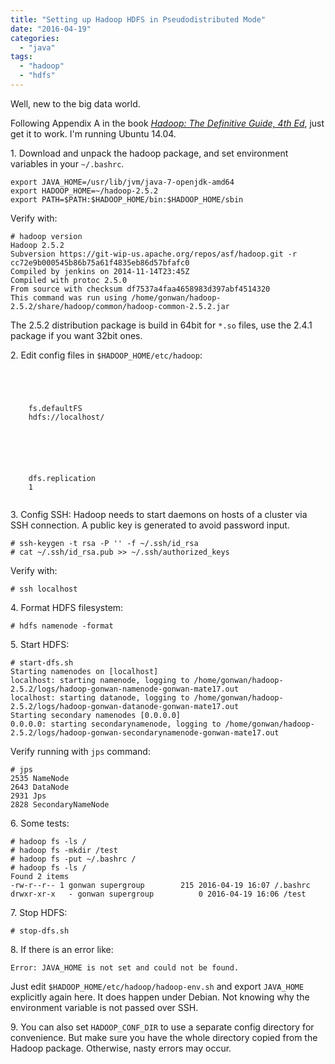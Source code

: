 ```yaml
---
title: "Setting up Hadoop HDFS in Pseudodistributed Mode"
date: "2016-04-19"
categories: 
  - "java"
tags: 
  - "hadoop"
  - "hdfs"
---
```


Well, new to the big data world.

Following Appendix A in the book _[Hadoop: The Definitive Guide, 4th Ed](http://www.amazon.com/Hadoop-Definitive-Guide-Tom-White/dp/1491901632/)_, just get it to work. I'm running Ubuntu 14.04.

1\. Download and unpack the hadoop package, and set environment variables in your `~/.bashrc`.

```
export JAVA_HOME=/usr/lib/jvm/java-7-openjdk-amd64
export HADOOP_HOME=~/hadoop-2.5.2
export PATH=$PATH:$HADOOP_HOME/bin:$HADOOP_HOME/sbin
```

Verify with:

```
# hadoop version
Hadoop 2.5.2
Subversion https://git-wip-us.apache.org/repos/asf/hadoop.git -r cc72e9b000545b86b75a61f4835eb86d57bfafc0
Compiled by jenkins on 2014-11-14T23:45Z
Compiled with protoc 2.5.0
From source with checksum df7537a4faa4658983d397abf4514320
This command was run using /home/gonwan/hadoop-2.5.2/share/hadoop/common/hadoop-common-2.5.2.jar
```

The 2.5.2 distribution package is build in 64bit for `*.so` files, use the 2.4.1 package if you want 32bit ones.

2\. Edit config files in `$HADOOP_HOME/etc/hadoop`:

```



  
    fs.defaultFS
    hdfs://localhost/
  

```

```



  
    dfs.replication
    1
  

```

3\. Config SSH: Hadoop needs to start daemons on hosts of a cluster via SSH connection. A public key is generated to avoid password input.

```
# ssh-keygen -t rsa -P '' -f ~/.ssh/id_rsa
# cat ~/.ssh/id_rsa.pub >> ~/.ssh/authorized_keys
```

Verify with:

```
# ssh localhost
```

4\. Format HDFS filesystem:

```
# hdfs namenode -format
```

5\. Start HDFS:

```
# start-dfs.sh
Starting namenodes on [localhost]
localhost: starting namenode, logging to /home/gonwan/hadoop-2.5.2/logs/hadoop-gonwan-namenode-gonwan-mate17.out
localhost: starting datanode, logging to /home/gonwan/hadoop-2.5.2/logs/hadoop-gonwan-datanode-gonwan-mate17.out
Starting secondary namenodes [0.0.0.0]
0.0.0.0: starting secondarynamenode, logging to /home/gonwan/hadoop-2.5.2/logs/hadoop-gonwan-secondarynamenode-gonwan-mate17.out
```

Verify running with `jps` command:

```
# jps
2535 NameNode
2643 DataNode
2931 Jps
2828 SecondaryNameNode
```

6\. Some tests:

```
# hadoop fs -ls /
# hadoop fs -mkdir /test
# hadoop fs -put ~/.bashrc /
# hadoop fs -ls /
Found 2 items
-rw-r--r-- 1 gonwan supergroup        215 2016-04-19 16:07 /.bashrc
drwxr-xr-x   - gonwan supergroup          0 2016-04-19 16:06 /test
```

7\. Stop HDFS:

```
# stop-dfs.sh
```

8\. If there is an error like:

```
Error: JAVA_HOME is not set and could not be found.
```

Just edit `$HADOOP_HOME/etc/hadoop/hadoop-env.sh` and export `JAVA_HOME` explicitly again here. It does happen under Debian. Not knowing why the environment variable is not passed over SSH.

9\. You can also set `HADOOP_CONF_DIR` to use a separate config directory for convenience. But make sure you have the whole directory copied from the Hadoop package. Otherwise, nasty errors may occur.
